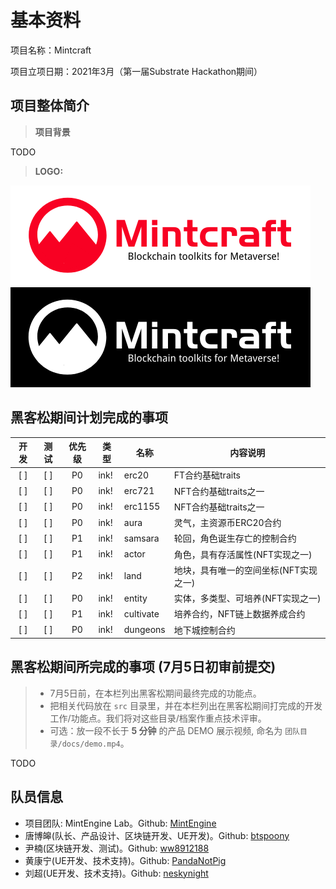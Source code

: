 # 基本资料

项目名称：Mintcraft

项目立项日期：2021年3月（第一届Substrate Hackathon期间）

## 项目整体简介

> **项目背景**

TODO

> **LOGO:**

![Logo Light][logo1]
![Logo Dark][logo2]

## 黑客松期间计划完成的事项

| 开发 | 测试 | 优先级 | 类型 | 名称 | 内容说明 |
| :----: | :----: | :---: | ---- | ------ | ------ |
| [ ] | [ ] | P0 | ink! | erc20 | FT合约基础traits |
| [ ] | [ ] | P0 | ink! | erc721 | NFT合约基础traits之一 |
| [ ] | [ ] | P0 | ink! | erc1155 | NFT合约基础traits之一 |
| [ ] | [ ] | P0 | ink! | aura | 灵气，主资源币ERC20合约 |
| [ ] | [ ] | P1 | ink! | samsara | 轮回，角色诞生存亡的控制合约 |
| [ ] | [ ] | P1 | ink! | actor | 角色，具有存活属性(NFT实现之一) |
| [ ] | [ ] | P2 | ink! | land | 地块，具有唯一的空间坐标(NFT实现之一) |
| [ ] | [ ] | P0 | ink! | entity | 实体，多类型、可培养(NFT实现之一) |
| [ ] | [ ] | P1 | ink! | cultivate | 培养合约，NFT链上数据养成合约 |
| [ ] | [ ] | P0 | ink! | dungeons | 地下城控制合约 |

## 黑客松期间所完成的事项 (7月5日初审前提交)

> - 7月5日前，在本栏列出黑客松期间最终完成的功能点。
> - 把相关代码放在 `src` 目录里，并在本栏列出在黑客松期间打完成的开发工作/功能点。我们将对这些目录/档案作重点技术评审。
> - 可选：放一段不长于 **5 分钟** 的产品 DEMO 展示视频, 命名为 `团队目录/docs/demo.mp4`。

TODO

## 队员信息

- 项目团队: MintEngine Lab。Github: [MintEngine](https://github.com/MintEngine)
- 唐博皞(队长、产品设计、区块链开发、UE开发)。Github: [btspoony](https://github.com/btspoony)
- 尹楠(区块链开发、测试)。Github: [ww8912188](https://github.com/ww8912188)
- 黄康宁(UE开发、技术支持)。Github: [PandaNotPig](https://github.com/PandaNotPig)
- 刘超(UE开发、技术支持)。Github: [neskynight](https://github.com/neskynight)

[logo1]: docs/assets/logo_en_small.png "logo_small"
[logo2]: docs/assets/logo_en_white_small.png "logo_dark"
